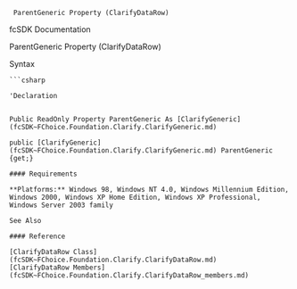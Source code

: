 ﻿     ParentGeneric Property (ClarifyDataRow)                                                   

fcSDK Documentation

ParentGeneric Property (ClarifyDataRow)

Syntax

```vbnet
```csharp

'Declaration
 

Public ReadOnly Property ParentGeneric As [ClarifyGeneric](fcSDK~FChoice.Foundation.Clarify.ClarifyGeneric.md)

public [ClarifyGeneric](fcSDK~FChoice.Foundation.Clarify.ClarifyGeneric.md) ParentGeneric {get;}

#### Requirements

**Platforms:** Windows 98, Windows NT 4.0, Windows Millennium Edition, Windows 2000, Windows XP Home Edition, Windows XP Professional, Windows Server 2003 family

See Also

#### Reference

[ClarifyDataRow Class](fcSDK~FChoice.Foundation.Clarify.ClarifyDataRow.md)  
[ClarifyDataRow Members](fcSDK~FChoice.Foundation.Clarify.ClarifyDataRow_members.md)